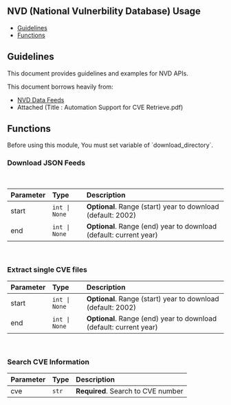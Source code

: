 ## NVD (National Vulnerbility Database) Usage

* [Guidelines](#guidelines)
* [Functions](#functions)

## Guidelines

This document provides guidelines and examples for NVD APIs. 

This document borrows heavily from:
- [NVD Data Feeds](https://nvd.nist.gov/vuln/data-feeds) 
- Attached (Title : Automation Support for CVE Retrieve.pdf)

## Functions

Before using this module, You must set variable of \`download_directory\`.

### Download JSON Feeds

<br>

| Parameter | Type | Description |
| :--- | :--- | :--- |
| start | `int \| None` | **Optional**. Range (start) year to download (default: 2002) |
| end | `int \| None` | **Optional**. Range (end) year to download (default: current year) |

<br>

### Extract single CVE files

| Parameter | Type | Description |
| :--- | :--- | :--- |
| start | `int \| None` | **Optional**. Range (start) year to download (default: 2002) |
| end | `int \| None` | **Optional**. Range (end) year to download (default: current year) |  

<br>

### Search CVE Information

| Parameter | Type | Description |
| :--- | :--- | :--- |
| cve | `str` | **Required**. Search to CVE number |


